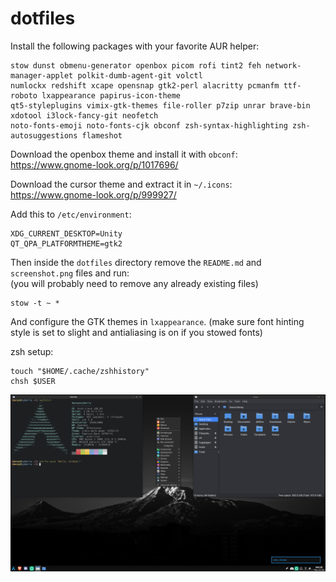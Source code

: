 # dotfiles

Install the following packages with your favorite AUR helper:
```
stow dunst obmenu-generator openbox picom rofi tint2 feh network-manager-applet polkit-dumb-agent-git volctl
numlockx redshift xcape opensnap gtk2-perl alacritty pcmanfm ttf-roboto lxappearance papirus-icon-theme
qt5-styleplugins vimix-gtk-themes file-roller p7zip unrar brave-bin xdotool i3lock-fancy-git neofetch
noto-fonts-emoji noto-fonts-cjk obconf zsh-syntax-highlighting zsh-autosuggestions flameshot
```

Download the openbox theme and install it with ```obconf```: <br>
https://www.gnome-look.org/p/1017696/

Download the cursor theme and extract it in ```~/.icons```: <br>
https://www.gnome-look.org/p/999927/

Add this to ```/etc/environment```:
```
XDG_CURRENT_DESKTOP=Unity 
QT_QPA_PLATFORMTHEME=gtk2
```

Then inside the ```dotfiles``` directory remove the ```README.md``` and ```screenshot.png``` files and run: <br> (you will probably need to remove any already existing files)
```
stow -t ~ *
```

And configure the GTK themes in ```lxappearance```. (make sure font hinting style is set to slight and antialiasing is on if you stowed fonts)

zsh setup:
```
touch "$HOME/.cache/zshhistory"
chsh $USER
```

![Screenshot: ](screenshot.png)
